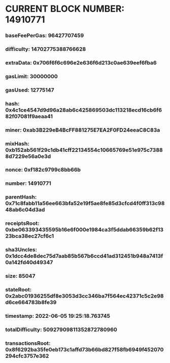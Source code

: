 # CURRENT BLOCK NUMBER: 14910771

### baseFeePerGas: 96427707459
### difficulty: 14702775388766628
### extraData: 0x706f6f6c696e2e636f6d213c0ae639eef6fba6
### gasLimit: 30000000
### gasUsed: 12775147
### hash: 0x4c1ce4547d9d96a28ab6c425869503dc113218ecd16cb6f682f07081f9aeaa41
### miner: 0xab3B229eB4BcFF881275E7EA2F0FD24eeaC8C83a
### mixHash: 0xb152ab561f29c1db41cff22134554c10665769e51e975c73888d7229e56a0e3d
### nonce: 0xf182c9799c8bb66b
### number: 14910771
### parentHash: 0x71c8fabb11a56ee663bfa52e19f5ae8fe85d3cfcd4f0ff313c9848ab6c04d3ad
### receiptsRoot: 0xbe063393435595b16e6f000e1984ca3f5ddab66359b62f1323bca38ec27cf6c1
### sha3Uncles: 0x1dcc4de8dec75d7aab85b567b6ccd41ad312451b948a7413f0a142fd40d49347
### size: 85047
### stateRoot: 0x2abc01936255df8e3053d3cc346ba7f564ec42371c5c2e98d6ce664783b8fe39
### timestamp: 2022-06-05 19:25:18.763745
### totalDifficulty: 50927909811352872780960
### transactionsRoot: 0x8f6292ba35fe0eb173c1affd73b66bd827f58fb6949f452070294cfc3757e362
